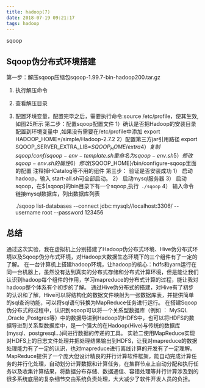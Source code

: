 ```yaml
---
title: hadoop(7)
date: 2018-07-19 09:21:17
tags: hadoop
---
```

sqoop

<!--more-->

## Sqoop伪分布式环境搭建
第一步：解压sqoop压缩包sqoop-1.99.7-bin-hadoop200.tar.gz
1)	执行解压命令
2)	查看解压目录
3)	配置环境变量，配置完毕之后，需要执行命令:source /etc/profile，使其生效,如图25所示
第二步：配置sqoop配置文件
1）确认是否把Hadoop的安装目录配置到环境变量中 ,如果没有需要在/etc/profile中添加
export HADOOP_HOME=/simple/Hadoop-2.7.2
2）配置第三方jar引用路径
export SQOOP_SERVER_EXTRA_LIB=$SQOOP_HOME/extra 
4）	复制sqoop/conf/sqoop-env-template.sh重命名为sqoop-env.sh
5）	修改sqoop-env.sh的属性
6）	修改${SQOOP_HOME}/bin/configure-sqoop里面的配置
注释掉HCatalog等不用的组件
第三步： 验证是否安装成功
1）	启动hadoop，输入 start-all.sh可全部启动。
2）	启动mysql服务器 
3）	启动sqoop，在${sqoop}的bin目录下有一个sqoop,执行` ./sqoop`
4）	输入命令链接mysql数据库，列出数据库列表

	./sqoop list-databases --connect jdbc:mysql://localhost:3306/ --username root --password 123456

## 总结

通过这次实验，我在虚拟机上分别搭建了Hadoop伪分布式环境、Hive伪分布式环境以及Sqoop伪分布式环境，对Hadoop大数据生态环境下的三个组件有了一定的了解。
在一台计算机上搭建hadoop环境，让hadoop的核心：hdfs和yarn运行在同一台机器上，虽然没有达到真实的分布式存储和分布式计算环境，但是能让我们认识到hadoop每个组件的作用，学习mapreduce的分布式计算的过程，能让我对hadoop整个体系有个初步的了解。
通过Hive伪分布式的搭建，对Hive有了初步的认识和了解，Hive可以将结构化的数据文件映射为一张数据库表，并提供简单的sql查询功能，可以将sql语句转换为MapReduce任务进行运行。 
在搭建Sqoop伪分布式的过程中，认识到sqoop可以将一个关系型数据库（例如 ： MySQL ,Oracle ,Postgres等）中的数据导进到Hadoop的HDFS中，也可以将HDFS的数据导进到关系型数据库中，是一个强大的在Hadoop(Hive)与传统的数据库(mysql、postgresql...)间进行数据的传递的工具。
实验二使用MapReduce实现对HDFS上的日志文件处理并把处理结果输出到HDFS，让我对mapreduce的数据处理能力有了一定的认识，也对mapreduce进行离线计算的开发有了一定理解。MapReduce提供了一个庞大但设计精良的并行计算软件框架，能自动完成计算任务的并行化处理，自动划分计算数据和计算任务，在集群节点上自动分配和执行任务以及收集计算结果，将数据分布存储、数据通信、容错处理等并行计算涉及到的很多系统底层的复杂细节交由系统负责处理，大大减少了软件开发人员的负担。




